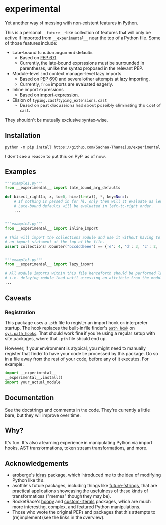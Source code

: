 # experimental
Yet another way of messing with non-existent features in Python.

This is a personal `__future__`-like collection of features that will only be active if imported from `__experimental__` near the top of a Python file. Some of those features include:

- Late-bound function argument defaults
    - Based on [PEP 671](https://peps.python.org/pep-0671/).
    - Currently, the late-bound expressions must be surrounded in parentheses, unlike the syntax proposed in the relevant PEP.
- Module-level and context manager-level lazy imports
    - Based on [PEP 690](https://peps.python.org/pep-0690/) and several other attempts at lazy importing.
    - Currently, `from` imports are evaluated eagerly.
- Inline import expressions
    - Based on [import-expression](https://github.com/ioistired/import-expression-parser).
- Elision of `typing.cast`/`typing_extensions.cast`
    - Based on past discussions had about possibly eliminating the cost of `cast`.

They shouldn't be mutually exclusive syntax-wise.


## Installation
```shell
python -m pip install https://github.com/Sachaa-Thanasius/experimental
```
I don't see a reason to put this on PyPI as of now.


## Examples
```py
"""example1.py"""
from __experimental__ import late_bound_arg_defaults

def bisect_right(a, x, lo=0, hi=>(len(a)), *, key=None):
    # If nothing is passed in for hi, only then will it evaluate as len(a).
    # Late-bound defaults will be evaluated in left-to-right order.
    ...


"""example2.py"""
from __experimental__ import inline_import

# This will import the collections module and use it without having to place
# an import statement at the top of the file.
assert collections!.Counter("bccdddeeee") == {'e': 4, 'd': 3, 'c': 2, 'b': 1}


"""example3.py"""
from __experimental__ import lazy_import

# All module imports within this file henceforth should be performed lazily,
# i.e. delaying module load until accessing an attribute from the module.
...
```


## Caveats
### Registration
This package uses a `.pth` file to register an import hook on interpreter startup. The hook replaces the built-in file finder's [`path hook`](https://docs.python.org/3/library/importlib.html#importlib.machinery.FileFinder.path_hook) on [`sys.path_hooks`](https://docs.python.org/3/library/sys.html#sys.path_hooks). That should work fine if you're using a regular setup with site packages, where that `.pth` file should end up.

However, if your environment is atypical, you might need to manually register that finder to have your code be processed by this package. Do so in a file away from the rest of your code, before any of it executes. For example:

```py
import __experimental__
__experimental__.install()
import your_actual_module
```


## Documentation
See the docstrings and comments in the code. They're currently a little bare, but they will improve over time.


## Why?
It's fun. It's also a learning experience in manipulating Python via import hooks, AST transformations, token stream transformations, and more.


## Acknowledgements
- aroberge's [ideas](https://github.com/aroberge/ideas) package, which introduced me to the idea of modifying Python like this.
- asottile's future packages, including things like [future-fstrings](https://github.com/asottile-archive/future-fstrings), that are practical applications showcasing the usefulness of these kinds of transformations ("memes" though they may be).
- RocketRace's [hoopy](https://github.com/RocketRace/hoopy) and [custom-literals](https://github.com/RocketRace/custom-literals) packages, which are much more interesting, complex, and featured Python manipulations.
- Those who wrote the original PEPs and packages that this attempts to (re)implement (see the links in the overview).
